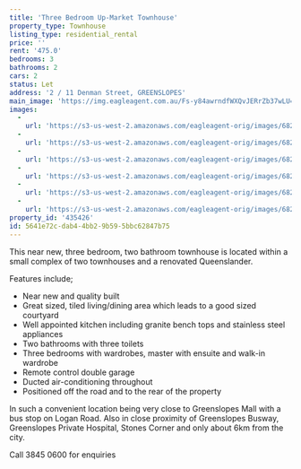 ```yaml
---
title: 'Three Bedroom Up-Market Townhouse'
property_type: Townhouse
listing_type: residential_rental
price: ''
rent: '475.0'
bedrooms: 3
bathrooms: 2
cars: 2
status: Let
address: '2 / 11 Denman Street, GREENSLOPES'
main_image: 'https://img.eagleagent.com.au/Fs-y84awrndfWXQvJERrZb37wLU=/1280x854/smart/https://s3-us-west-2.amazonaws.com/eagleagent-orig/images/6824354/403710893-image-M.jpg'
images:
  -
    url: 'https://s3-us-west-2.amazonaws.com/eagleagent-orig/images/6824359/403710893-image-E.jpg'
  -
    url: 'https://s3-us-west-2.amazonaws.com/eagleagent-orig/images/6824358/403710893-image-D.jpg'
  -
    url: 'https://s3-us-west-2.amazonaws.com/eagleagent-orig/images/6824357/403710893-image-C.jpg'
  -
    url: 'https://s3-us-west-2.amazonaws.com/eagleagent-orig/images/6824356/403710893-image-B.jpg'
  -
    url: 'https://s3-us-west-2.amazonaws.com/eagleagent-orig/images/6824355/403710893-image-A.jpg'
  -
    url: 'https://s3-us-west-2.amazonaws.com/eagleagent-orig/images/6824354/403710893-image-M.jpg'
property_id: '435426'
id: 5641e72c-dab4-4bb2-9b59-5bbc62847b75
---
```

This near new, three bedroom, two bathroom townhouse is located within a small complex of two townhouses and a renovated Queenslander.

Features include;
- Near new and quality built
- Great sized, tiled living/dining area which leads to a good sized courtyard
- Well appointed kitchen including granite bench tops and stainless steel appliances
- Two bathrooms with three toilets
- Three bedrooms with wardrobes, master with ensuite and walk-in wardrobe
- Remote control double garage
- Ducted air-conditioning throughout
- Positioned off the road and to the rear of the property

In such a convenient location being very close to Greenslopes Mall with a bus stop on Logan Road. Also in close proximity of Greenslopes Busway, Greenslopes Private Hospital, Stones Corner and only about 6km from the city.

Call 3845 0600 for enquiries